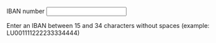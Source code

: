 <div class="form-group field-error">
  <label for="iban">IBAN number</label>
  <input type="text" id="iban" name="iban_01" class="form-field" aria-invalid="true" aria-describedby="error-iban">
  <p id="error-iban" class="error">Enter an IBAN between 15 and 34 characters without spaces (example: LU001111222233334444)</p>
</div>
